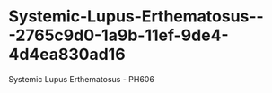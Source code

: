 # Systemic-Lupus-Erthematosus---2765c9d0-1a9b-11ef-9de4-4d4ea830ad16
Systemic Lupus Erthematosus - PH606
